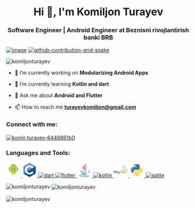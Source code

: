 <h1 align="center">Hi 👋, I'm Komiljon Turayev</h1>
<h3 align="center">Software Engineer | Android Engineer at Beznisni rivojlantirish banki BRB</h3>
<p dir="auto"><a target="_blank" rel="noopener noreferrer nofollow" href="https://user-images.githubusercontent.com/61906391/104982286-28881580-5a2c-11eb-83b3-1c5b95566b64.png"><img src="https://user-images.githubusercontent.com/61906391/104982286-28881580-5a2c-11eb-83b3-1c5b95566b64.png" alt="image" style="max-width: 100%;"></a>
<a target="_blank" rel="noopener noreferrer nofollow" href="https://user-images.githubusercontent.com/61906391/214832114-f0a347b5-5c5b-429d-8e98-3539be67014c.svg"><img src="https://user-images.githubusercontent.com/61906391/214832114-f0a347b5-5c5b-429d-8e98-3539be67014c.svg" alt="github-contribution-grid-snake" style="max-width: 100%;"></a></p>

<p align="left"> <img src="https://komarev.com/ghpvc/?username=komiljonturayev&label=Profile%20views&color=0e75b6&style=flat" alt="komiljonturayev" /> </p>

- 🔭 I’m currently working on **Modularizing Android Apps**

- 🌱 I’m currently learning **Kotlin and dart**

- 💬 Ask me about **Android and Flutter**

- 📫 How to reach me **turayevkomiljon@gmail.com**

<h3 align="left">Connect with me:</h3>
<p align="left">
<a href="https://linkedin.com/in/komil-turayev-6448861b0" target="blank"><img align="center" src="https://raw.githubusercontent.com/rahuldkjain/github-profile-readme-generator/master/src/images/icons/Social/linked-in-alt.svg" alt="komil-turayev-6448861b0" height="30" width="40" /></a>
</p>

<h3 align="left">Languages and Tools:</h3>
<p align="left"> <a href="https://developer.android.com" target="_blank" rel="noreferrer"> <img src="https://raw.githubusercontent.com/devicons/devicon/master/icons/android/android-original-wordmark.svg" alt="android" width="40" height="40"/> </a> <a href="https://www.cprogramming.com/" target="_blank" rel="noreferrer"> <img src="https://raw.githubusercontent.com/devicons/devicon/master/icons/c/c-original.svg" alt="c" width="40" height="40"/> </a> <a href="https://dart.dev" target="_blank" rel="noreferrer"> <img src="https://www.vectorlogo.zone/logos/dartlang/dartlang-icon.svg" alt="dart" width="40" height="40"/> </a> <a href="https://flutter.dev" target="_blank" rel="noreferrer"> <img src="https://www.vectorlogo.zone/logos/flutterio/flutterio-icon.svg" alt="flutter" width="40" height="40"/> </a> <a href="https://www.java.com" target="_blank" rel="noreferrer"> <img src="https://raw.githubusercontent.com/devicons/devicon/master/icons/java/java-original.svg" alt="java" width="40" height="40"/> </a> <a href="https://kotlinlang.org" target="_blank" rel="noreferrer"> <img src="https://www.vectorlogo.zone/logos/kotlinlang/kotlinlang-icon.svg" alt="kotlin" width="40" height="40"/> </a> <a href="https://www.mysql.com/" target="_blank" rel="noreferrer"> <img src="https://raw.githubusercontent.com/devicons/devicon/master/icons/mysql/mysql-original-wordmark.svg" alt="mysql" width="40" height="40"/> </a> <a href="https://www.python.org" target="_blank" rel="noreferrer"> <img src="https://raw.githubusercontent.com/devicons/devicon/master/icons/python/python-original.svg" alt="python" width="40" height="40"/> </a> <a href="https://www.sqlite.org/" target="_blank" rel="noreferrer"> <img src="https://www.vectorlogo.zone/logos/sqlite/sqlite-icon.svg" alt="sqlite" width="40" height="40"/> </a> </p>

<p><img align="left" src="https://github-readme-stats.vercel.app/api/top-langs?username=komiljonturayev&show_icons=true&locale=en&layout=compact" alt="komiljonturayev" /></p>

<p>&nbsp;<img align="center" src="https://github-readme-stats.vercel.app/api?username=komiljonturayev&show_icons=true&locale=en" alt="komiljonturayev" /></p>

<p><img align="center" src="https://github-readme-streak-stats.herokuapp.com/?user=komiljonturayev&" alt="komiljonturayev" /></p>
